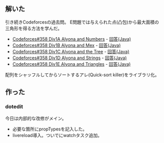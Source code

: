 ## 解いた

引き続きCodeforcesの過去問。
E問題では与えられた点(凸包)から最大面積の三角形を得る方法を学んだ。

* [Codeforces#358 Div1A	Alyona and Numbers](http://codeforces.com/contest/682/problem/A) - [回答(Java)](https://github.com/hamadu/competitive/blob/master/codeforces/cf3xx/cf358/div2/A.java)
* [Codeforces#358 Div1B	Alyona and Mex](http://codeforces.com/contest/682/problem/B) - [回答(Java)](https://github.com/hamadu/competitive/blob/master/codeforces/cf3xx/cf358/div2/B.java)
* [Codeforces#358 Div1C	Alyona and the Tree](http://codeforces.com/contest/682/problem/C) - [回答(Java)](https://github.com/hamadu/competitive/blob/master/codeforces/cf3xx/cf358/div2/C.java)
* [Codeforces#358 Div1D	Alyona and Strings](http://codeforces.com/contest/682/problem/D) - [回答(Java)](https://github.com/hamadu/competitive/blob/master/codeforces/cf3xx/cf358/div2/D.java)
* [Codeforces#358 Div1E	Alyona and Triangles](http://codeforces.com/contest/682/problem/E) - [回答(Java)](https://github.com/hamadu/competitive/blob/master/codeforces/cf3xx/cf358/div2/E.java)

配列をシャッフルしてからソートするアレ(Quick-sort killer)をライブラリ化。

## 作った

### dotedit

今日は内部的な改修がメイン。

* 必要な箇所にpropTypesを記入した。
* livereload導入。ついでにwatchタスク追加。

